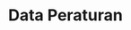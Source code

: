 ---
title: Data Peraturan
organization: KPU REPUBLIK INDONESIA
notes: Data Peraturan
resources:
  - name: CSV Pertanyaan
    url: 'https://github.com/pemiluAPI/pemilu-data/raw/master/peraturan/pertanyaan.csv'
    format: csv
  - name: CSV Tags
    url: 'https://github.com/pemiluAPI/pemilu-data/raw/master/peraturan/tags.csv'
    format: csv
category:
  - Peraturan
maintainer: ''
maintainer_email: ''
---